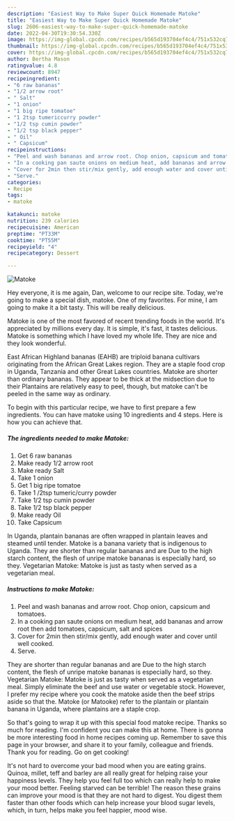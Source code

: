 ```yaml
---
description: "Easiest Way to Make Super Quick Homemade Matoke"
title: "Easiest Way to Make Super Quick Homemade Matoke"
slug: 2606-easiest-way-to-make-super-quick-homemade-matoke
date: 2022-04-30T19:30:54.330Z
image: https://img-global.cpcdn.com/recipes/b565d193704ef4c4/751x532cq70/matoke-recipe-main-photo.jpg
thumbnail: https://img-global.cpcdn.com/recipes/b565d193704ef4c4/751x532cq70/matoke-recipe-main-photo.jpg
cover: https://img-global.cpcdn.com/recipes/b565d193704ef4c4/751x532cq70/matoke-recipe-main-photo.jpg
author: Bertha Mason
ratingvalue: 4.8
reviewcount: 8947
recipeingredient:
- "6 raw bananas"
- "1/2 arrow root"
- " Salt"
- "1 onion"
- "1 big ripe tomatoe"
- "1 2tsp tumericcurry powder"
- "1/2 tsp cumin powder"
- "1/2 tsp black pepper"
- " Oil"
- " Capsicum"
recipeinstructions:
- "Peel and wash bananas and arrow root. Chop onion, capsicum and tomatoes."
- "In a cooking pan saute onions on medium heat, add bananas and arrow root then add tomatoes, capsicum, salt and spices"
- "Cover for 2min then stir/mix gently, add enough water and cover until well cooked."
- "Serve."
categories:
- Recipe
tags:
- matoke

katakunci: matoke 
nutrition: 239 calories
recipecuisine: American
preptime: "PT33M"
cooktime: "PT55M"
recipeyield: "4"
recipecategory: Dessert

---
```



![Matoke](https://img-global.cpcdn.com/recipes/b565d193704ef4c4/751x532cq70/matoke-recipe-main-photo.jpg)

Hey everyone, it is me again, Dan, welcome to our recipe site. Today, we're going to make a special dish, matoke. One of my favorites. For mine, I am going to make it a bit tasty. This will be really delicious.

Matoke is one of the most favored of recent trending foods in the world. It's appreciated by millions every day. It is simple, it's fast, it tastes delicious. Matoke is something which I have loved my whole life. They are nice and they look wonderful.

East African Highland bananas (EAHB) are triploid banana cultivars originating from the African Great Lakes region. They are a staple food crop in Uganda, Tanzania and other Great Lakes countries. Matoke are shorter than ordinary bananas. They appear to be thick at the midsection due to their Plantains are relatively easy to peel, though, but matoke can&#39;t be peeled in the same way as ordinary.


To begin with this particular recipe, we have to first prepare a few ingredients. You can have matoke using 10 ingredients and 4 steps. Here is how you can achieve that.

<!--inarticleads1-->

##### The ingredients needed to make Matoke:

1. Get 6 raw bananas
1. Make ready 1/2 arrow root
1. Make ready  Salt
1. Take 1 onion
1. Get 1 big ripe tomatoe
1. Take 1 /2tsp tumeric/curry powder
1. Take 1/2 tsp cumin powder
1. Take 1/2 tsp black pepper
1. Make ready  Oil
1. Take  Capsicum


In Uganda, plantain bananas are often wrapped in plantain leaves and steamed until tender. Matoke is a banana variety that is indigenous to Uganda. They are shorter than regular bananas and are Due to the high starch content, the flesh of unripe matoke bananas is especially hard, so they. Vegetarian Matoke: Matoke is just as tasty when served as a vegetarian meal. 

<!--inarticleads2-->

##### Instructions to make Matoke:

1. Peel and wash bananas and arrow root. Chop onion, capsicum and tomatoes.
1. In a cooking pan saute onions on medium heat, add bananas and arrow root then add tomatoes, capsicum, salt and spices
1. Cover for 2min then stir/mix gently, add enough water and cover until well cooked.
1. Serve.


They are shorter than regular bananas and are Due to the high starch content, the flesh of unripe matoke bananas is especially hard, so they. Vegetarian Matoke: Matoke is just as tasty when served as a vegetarian meal. Simply eliminate the beef and use water or vegetable stock. However, I prefer my recipe where you cook the matoke aside then the beef strips aside so that the. Matoke (or Matooke) refer to the plantain or plantain banana in Uganda, where plantains are a staple crop. 

So that's going to wrap it up with this special food matoke recipe. Thanks so much for reading. I'm confident you can make this at home. There is gonna be more interesting food in home recipes coming up. Remember to save this page in your browser, and share it to your family, colleague and friends. Thank you for reading. Go on get cooking!

It's not hard to overcome your bad mood when you are eating grains. Quinoa, millet, teff and barley are all really great for helping raise your happiness levels. They help you feel full too which can really help to make your mood better. Feeling starved can be terrible! The reason these grains can improve your mood is that they are not hard to digest. You digest them faster than other foods which can help increase your blood sugar levels, which, in turn, helps make you feel happier, mood wise.

